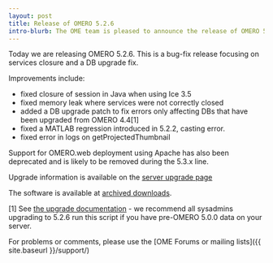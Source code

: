 ```yaml
---
layout: post
title: Release of OMERO 5.2.6
intro-blurb: The OME team is pleased to announce the release of OMERO 5.2.6
---
```

Today we are releasing OMERO 5.2.6. This is a bug-fix release focusing on services closure and a DB upgrade fix.

Improvements include:

-  fixed closure of session in Java when using Ice 3.5
-  fixed memory leak where services were not correctly closed
-  added a DB upgrade patch to fix errors only affecting DBs that have been upgraded from OMERO 4.4[1]
-  fixed a MATLAB regression introduced in 5.2.2, casting error.
-  fixed error in logs on getProjectedThumbnail
 
Support for OMERO.web deployment using Apache has also been deprecated and is
likely to be removed during the 5.3.x line.

Upgrade information is available on the 
[server upgrade page](https://docs.openmicroscopy.org/omero/5.2.6/sysadmins/server-upgrade.html)

The software is available at
[archived downloads](https://downloads.openmicroscopy.org/omero/5.2.6).

[1] See 
[the upgrade documentation](https://docs.openmicroscopy.org/omero/5.2.6/sysadmins/server-upgrade.html#patch-database-functions-optional) -
we recommend all sysadmins upgrading to 5.2.6 run this script if you have
pre-OMERO 5.0.0 data on your server.

For problems or comments, please use the [OME Forums or mailing lists]({{ site.baseurl }}/support/)
